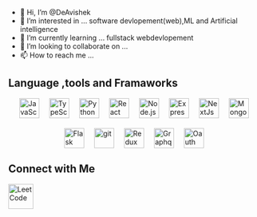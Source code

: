 - 👋 Hi, I’m @DeAvishek
- 👀 I’m interested in ... software devlopement(web),ML and Artificial intelligence
- 🌱 I’m currently learning ... fullstack webdevlopement
- 💞️ I’m looking to collaborate on ...
- 📫 How to reach me ...

<h2>Language ,tools and Framaworks</h2>
<div style="display: flex; justify-content: center; align-items: center; gap: 20px; flex-wrap: wrap;">
  <img src="https://cdn.jsdelivr.net/gh/devicons/devicon@latest/icons/javascript/javascript-original.svg" width="40" height="40" alt="JavaScript" />
  <img src="https://cdn.jsdelivr.net/gh/devicons/devicon@latest/icons/typescript/typescript-original.svg" width="40" height="40" alt="TypeScript" />
  <img src="https://cdn.jsdelivr.net/gh/devicons/devicon@latest/icons/python/python-original.svg" width="40" height="40" alt="Python" />
  <img src="https://cdn.jsdelivr.net/gh/devicons/devicon@latest/icons/react/react-original.svg" width="40" height="40" alt="React" />
  <img src="https://cdn.jsdelivr.net/gh/devicons/devicon@latest/icons/nodejs/nodejs-original.svg" width="40" height="40" alt="Node.js" />
  <img src="https://cdn.jsdelivr.net/gh/devicons/devicon@latest/icons/express/express-original.svg" width="40" height="40" alt="ExpressJs" />
  <img src="https://cdn.jsdelivr.net/gh/devicons/devicon@latest/icons/nextjs/nextjs-original.svg" width="40" height="40" alt="NextJs" />
  <img src="https://cdn.jsdelivr.net/gh/devicons/devicon@latest/icons/mongodb/mongodb-original.svg" width="40" height="40" alt="MongoDb" />
  <img src="https://cdn.jsdelivr.net/gh/devicons/devicon@latest/icons/flask/flask-original-wordmark.svg" width="40" height="40" alt="Flask"/>
  <img src="https://cdn.jsdelivr.net/gh/devicons/devicon@latest/icons/git/git-plain.svg" width="40" height="40" alt="git" />
  <img src="https://cdn.jsdelivr.net/gh/devicons/devicon@latest/icons/redux/redux-original.svg" width="40" height="40" alt="Redux"/>
  <img src="https://cdn.jsdelivr.net/gh/devicons/devicon@latest/icons/graphql/graphql-plain-wordmark.svg" width="40" height="40" alt="Graphql">
  <img src="https://cdn.jsdelivr.net/gh/devicons/devicon@latest/icons/oauth/oauth-original.svg" width="40" height="40" alt="Oauth"/>
  <!-- Add more icons here -->
</div>
<h2>Connect with Me</h2>
<div>
  <a href="https://leetcode.com/u/Code_or_Die" target="_blank">
    <img src="https://store-images.s-microsoft.com/image/apps.20819.12392bc6-d428-4ae9-8494-fa0e23364b47.1768baa2-b5e8-4b05-8ec9-7ac09a6f45b2.90596b28-842d-42b8-969d-8ce51502f758" width="50" height="50" alt="LeetCode" />
  </a>
 
</div>

